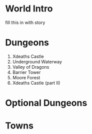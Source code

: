 # World Intro
fill this in with story

# Dungeons
1. Xdeaths Castle
2. Underground Waterway
3. Valley of Dragons
4. Barrier Tower
5. Moore Forest
6. Xdeaths Castle (part II)

# Optional Dungeons

# Towns
